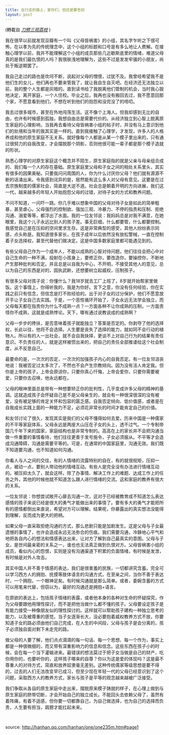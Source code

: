 ```yaml
---
title: 在行走的路上，爱你们，但还是要告别
layout: post
---
```


(轉載自 <a href="http://hanhan.qq.com/hanhan/one/one235m.htm#page1">*刀劈三观荔枝*</a> )

我在很早以前就发现豆瓣有一个叫《父母皆祸害》的小组，其名字乍听之下很可怖，在以孝为先的传统理念中，这个小组的标题和口号是有多么地让人费解。在接触心理学以前，我并不能理解这个小组的成员那些几近歇斯底里的情绪，难道父母真的是我们最仇恨的人吗？我很肤浅地理解为，这些不过是发发牢骚的小朋友，尚处于叛逆期罢了。

我自己走过的路也是坎坷不断，说起对父母的憎恨，过犹不及。我曾经希望我不是他们生的女儿，他们再也不要来管我了，就让我自生自灭吧。在经济还无法独立以前，我的整个人生都是灰暗的。直到读书给了我脱离他们管制的机会，当时我心狠地决定，离开家庭，一个人住校。毕业之后，我再也没有搬回去过，我不愿意回那个家，不愿意看到他们，不想在听到他们的抱怨和没完没了的唠叨。

我去过很多城市，甚至在外地闯荡生活。这不像个上海人。但我却感到无比的自由，也许有时候感到孤独，我想自由总是需要代价的。从经济独立到心智上脱离原生家庭的心理影响，当我再去看待父母皆祸害小组的帖子时，并没有马上意识到他们的处境和当年的我其实是一样的。直到我接触了心理学，才发现，许多人的人格养成和他的原生家庭不无关系。就好像每个人都是从某一个模子里出来的，只有通过很努力的自我改变，才会摆脱那个阴影，否则他很可能一辈子都是那个模子造就的形状。

熟悉心理学的对原生家庭这个概念并不陌生，原生家庭指的就是父亲与母亲组合成的、我们每一个人的存在基础。原生家庭里父母和子女之间的相处关系里头，其实有很多的因果奥秘。只要我问问周围的人，你为什么讨厌你父母？他们就有源源不断的话涌出来。令我感到诧异的是，居然能有这么多人对父母有意见。这要是在过去宗族制度的儒家社会，简直是大逆不道。社会总是朝着开明的方向进展，我们这一代，越来越多的年轻人开始抱怨父母的过错，对待子女的方式和教养问题。

不问不知道，一问吓一跳。你几乎难以想象中国的父母对待子女是如此的简单粗暴，甚至虐心。父母强烈的控制欲、强加三观、冷暴力、不停的指责和压制、拒绝沟通、溺爱等等，都浮出了水面。我的一位友邻说：我妈妈总是对我不满意，在她眼里，我这个儿子永远比别人的孩子差。事无巨细，什么都要管，什么都要控制。我感觉自己是在压抑的空间里求生存。这是非常典型的感受，其他人纷纷表示同感，点头称是。我知道很多家长，在孩子成年以后依然没有放松警械，一直在控制着子女选择权，甚至代替他们做决定。这是中国多数家庭里都可能遇见到的。

有些父母自己作为一个成年人，不能以成熟的心智对待问题，他们往往会把心中对自己生命的一种不满，投射在小孩身上，要修正你，要改造你，要操控你，不断地产生那种批判和否定。并且总是以自我为中心，不开明，不接受其他人的意见，总以为自己的东西是对的，固执武断，还想要树立起威权，压制孩子。

有很多父母对孩子说：你懂什么？我18岁就去工厂上班了，8岁就开始帮家里做饭。这个事情上，你得听我的，我是为你好。言下之意，你没有任何经验，你在实践之前只有信念，但信念是打不败经验的。出于对子女的过分保护，他们不愿意放开手让子女自己去实践。于是，一个恶性循环开始了，子女永远无法学会独立，而父母每天都在指责你为什么不成熟一点？一方面各种不让你成熟的压制，一方面责怪你不成熟，这就是成熟悖论。天下，哪有通过说教说成的成熟啊？

父母一步步的搀扶，是否意味着孩子就能独立？答案是否定的。你剥夺了他的选择权，长此以往，他将不会选择。人生要是丧失了选择的能力，就如同不会行动的植物人。所以有的人一出社会，就不会自我抉择，更谈不上对自己行为的结果有责任意识。不负责任的人，就是这样被惯出来的，把自己的责任全部推诿给这个社会制度，从不反思自己。

最要命的是，一次次的否定，一次次的加强孩子内心的自我否定。有一位友邻沮丧地说：我被否定过太多次了，不然也不会产生宗教倾向。因为没有活人肯定我。但你是上帝的孩子，上帝会原谅你，只要你真心忏悔，上帝会爱你，只要你需要被爱，只要你去召唤，他永远都在。

父母的眼神里面总是带有一种想要矫正你的批判性，几乎变成许多父母的精神的基调。这就造成孩子会怀疑自己是不是父母亲生的，就会有一种很深很深的没有被爱，没有被足够的肯定关怀和包容的匮乏感。自我否定倾向、低价值感，或者是在自我成长实践上面的一种能力不足，必须花非常长的时间才能肯定自己的价值。

和友邻讨论了很久，发现其实是我们的父母不懂得如何去爱。历来中国是一种儒家的不平等家庭体系，父母永远是两座大山压在子女的头上，透不过气。一个专制帝国几千年下来的国家，家庭结构也是非常专制的。高高在上的家长并不会把沟通当做一件重要的事情看待，他们往往更善于发号施令，子女必须服从。不平等才会造成沟通障碍，沟通是需要平等的。可是，在通常的中国家庭里，沟通无效。我们既不知道要沟通，也不知道如何沟通。

你看人与人之间的交往，有的人情绪的流露特别的自在，有的就很规矩，压抑一点，被动一点，要别人带动他的情绪互动。有些人是完全没有办法进行情绪互动的。被压抑太久了，就会这样。除了办事情、解决工作上的难题、达成工作上的任务之外，其他的时候他就不知道怎么跟人进行情绪的交流。这和家庭的教养有很大的关系。

一位友邻说：你想尝试敞开心扉去沟通一次，这对于已经被教育成不知道怎么表达感情的孩子来说已经是很大的勇气才能做出来的事情了。要有多大的勇气才能把所有的感情都倒出来直说，希望对方可以理解。结果呢，你暴露出的真实想法没能得到理解，反而成为更大的把柄。

如果父母一直采取拒绝沟通的方式，那么悲剧只能是加剧发生。这是父母与子女最遗憾的事情了，也许会造成永远无法弥合的伤痕。我们需要沟通，冷静地心平气和地把各自内心的想法和情感表达出来，让对方了解到自己最真实的意图。父母与子女，是世间最亲密的关系之一，谁也也无法真正做到仇恨对方。父母皆祸害小组的成员，看似内心的怨恨，实则是没有沟通渠道下积累的负面情绪，有时候是发泄，有时候是对外人攻击。

其实中国人并不善于情感的表达，我们是很害羞的民族，一切都讲究含蓄。完全可以学习西方人的拥抱、抚摸等肢体语言的沟通方式，在至亲之间，当你不善于表达时，一个拥抱，一个眼神足矣。有时候沟通就是那么简单。或者，委婉含蓄的方式可以用笔来代替，但窃以为，最好的沟通还是拥抱+语言。

在原欲的表达上，包括孩子情绪的表露，或者他本身的各种对生命的怀疑探究，作为父母要跟他用理性探讨，而不是把他当做什么都不懂的孩子。父母要设定孩子是有能力接受一种像朋友似的理性探讨的。这样就可以帮助孩子建构一种独立思考的能力，以及被尊重的感觉。当子女逐渐长大，没必要抱着威权教养方式不放，你要知道子女的路必须由他们自己完成，在人生的中间段，父母与孩子是会分离的，孩子必须独自面对剩下未走完的路。

做父母的人要了解，他们点点滴滴的每一句话、每一个思想、每一个作为，事实上都是一种很微细的，而又带有深重影响力的信息和信念。这些东西在孩子小的时候，会在每一个当下灌输进来。最错误的想法莫过于把子女当做是自己的财产，吃你用你的，也要听你的，这样孩子哪来的自尊？你以为这是爱的体现吗？这是最不尊重人的对待方式，简直和放养奴隶毫无差别。这种传统儒家等级思想是要不得的，过去的人们无法改变早已成习，但至少现在年轻一代的父母已经意识到了这个问题，采取西方人的教养方式，家长与孩子是平等的观念越来越被广泛接受。

我们争取从各自的原生家庭中走出来，摆脱原来模子铸就的样子，在心理上做到与原生家庭的脐带切断，才会开始自己的独立成长。不能回头去依赖父母了，虽然有着阵痛，有着不适感，但你要一切都靠自己，为自己做选择，也为自己的选择而负责，人生要有担当，肩膀才能扛起未来。

<br />

source: <a href="http://hanhan.qq.com/hanhan/one/one235m.htm#page1">http://hanhan.qq.com/hanhan/one/one235m.htm#page1</a>
